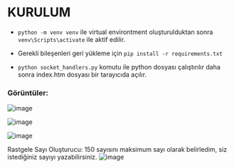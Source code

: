 # KURULUM

* `python -m venv venv` ile virtual environtment oluşturulduktan sonra `venv\Scripts\activate` ile aktif edilir.

* Gerekli bileşenleri geri yükleme için `pip install -r requirements.txt`

* `python socket_handlers.py` komutu ile python dosyası çalıştırılır daha sonra index.htm dosyası bir tarayıcıda açılır.

### Görüntüler:


![image](https://github.com/hamer1818/socket-numpy/assets/47240233/04befaab-ddcd-4efe-971d-138c425fb72c)


![image](https://github.com/hamer1818/socket-numpy/assets/47240233/3f3844d1-6293-4fff-a3ec-39ef710bc55e)


![image](https://github.com/hamer1818/socket-numpy/assets/47240233/3c04f953-50a7-4782-90d3-9661a1845282)

Rastgele Sayı Oluşturucu:
150 sayısını maksimum sayı olarak belirledim, siz istediğiniz sayıyı yazabilirsiniz.
![image](https://github.com/hamer1818/socket-numpy/assets/47240233/4f04f075-e8b0-4869-b1de-a60e89837598)
